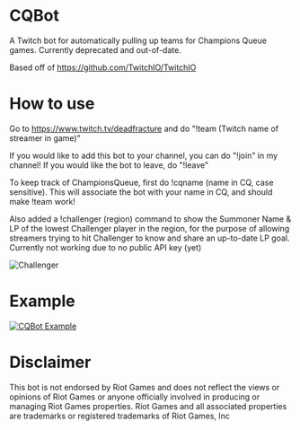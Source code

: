 # CQBot

A Twitch bot for automatically pulling up teams for Champions Queue games. Currently deprecated and out-of-date.

Based off of https://github.com/TwitchIO/TwitchIO

# How to use

Go to https://www.twitch.tv/deadfracture and do "!team (Twitch name of streamer in game)"

If you would like to add this bot to your channel, you can do "!join" in my channel! If you would like the bot to leave, do "!leave"

To keep track of ChampionsQueue, first do !cqname (name in CQ, case sensitive). This will associate the bot with your name in CQ, and should make !team work!

Also added a !challenger (region) command to show the Summoner Name & LP of the lowest Challenger player in the region, for the purpose of allowing streamers trying to hit Challenger to know and share an up-to-date LP goal. Currently not working due to no public API key (yet)

![Challenger](https://user-images.githubusercontent.com/63633754/182134672-1670d4f6-880c-4f63-a4fd-d7c6b388eaeb.png)

# Example

[![CQBot Example](http://img.youtube.com/vi/watch?v=xA8_HZGzu4k/0.jpg)](https://www.youtube.com/watch?v=xA8_HZGzu4k "CQBot Example")

# Disclaimer
This bot is not endorsed by Riot Games and does not reflect the views or opinions of Riot Games or anyone officially involved in producing or managing Riot Games properties. Riot Games and all associated properties are trademarks or registered trademarks of Riot Games, Inc
